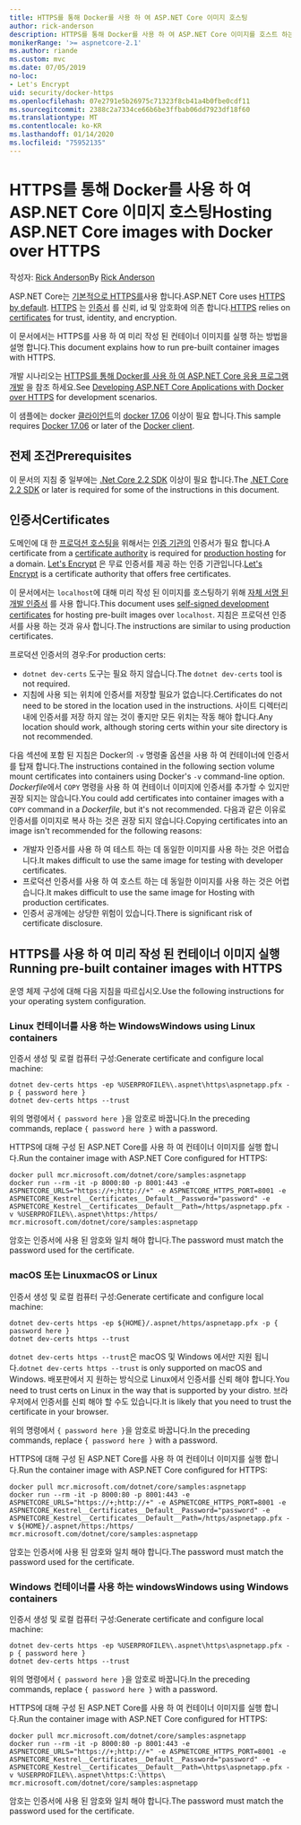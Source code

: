 ```yaml
---
title: HTTPS를 통해 Docker를 사용 하 여 ASP.NET Core 이미지 호스팅
author: rick-anderson
description: HTTPS를 통해 Docker를 사용 하 여 ASP.NET Core 이미지를 호스트 하는 방법을 알아봅니다.
monikerRange: '>= aspnetcore-2.1'
ms.author: riande
ms.custom: mvc
ms.date: 07/05/2019
no-loc:
- Let's Encrypt
uid: security/docker-https
ms.openlocfilehash: 07e2791e5b26975c71323f8cb41a4b0fbe0cdf11
ms.sourcegitcommit: 2388c2a7334ce66b6be3ffbab06dd7923df18f60
ms.translationtype: MT
ms.contentlocale: ko-KR
ms.lasthandoff: 01/14/2020
ms.locfileid: "75952135"
---
```

# <a name="hosting-aspnet-core-images-with-docker-over-https"></a><span data-ttu-id="99f39-103">HTTPS를 통해 Docker를 사용 하 여 ASP.NET Core 이미지 호스팅</span><span class="sxs-lookup"><span data-stu-id="99f39-103">Hosting ASP.NET Core images with Docker over HTTPS</span></span>

<span data-ttu-id="99f39-104">작성자: [Rick Anderson](https://twitter.com/RickAndMSFT)</span><span class="sxs-lookup"><span data-stu-id="99f39-104">By [Rick Anderson](https://twitter.com/RickAndMSFT)</span></span>

<span data-ttu-id="99f39-105">ASP.NET Core는 [기본적으로 HTTPS를](/aspnet/core/security/enforcing-ssl)사용 합니다.</span><span class="sxs-lookup"><span data-stu-id="99f39-105">ASP.NET Core uses [HTTPS by default](/aspnet/core/security/enforcing-ssl).</span></span> <span data-ttu-id="99f39-106">[HTTPS](https://en.wikipedia.org/wiki/HTTPS) 는 [인증서](https://en.wikipedia.org/wiki/Public_key_certificate) 를 신뢰, id 및 암호화에 의존 합니다.</span><span class="sxs-lookup"><span data-stu-id="99f39-106">[HTTPS](https://en.wikipedia.org/wiki/HTTPS) relies on [certificates](https://en.wikipedia.org/wiki/Public_key_certificate) for trust, identity, and encryption.</span></span>

<span data-ttu-id="99f39-107">이 문서에서는 HTTPS를 사용 하 여 미리 작성 된 컨테이너 이미지를 실행 하는 방법을 설명 합니다.</span><span class="sxs-lookup"><span data-stu-id="99f39-107">This document explains how to run pre-built container images with HTTPS.</span></span>

<span data-ttu-id="99f39-108">개발 시나리오는 [HTTPS를 통해 Docker를 사용 하 여 ASP.NET Core 응용 프로그램 개발](https://github.com/dotnet/dotnet-docker/blob/master/samples/aspnetapp/aspnetcore-docker-https-development.md) 을 참조 하세요.</span><span class="sxs-lookup"><span data-stu-id="99f39-108">See [Developing ASP.NET Core Applications with Docker over HTTPS](https://github.com/dotnet/dotnet-docker/blob/master/samples/aspnetapp/aspnetcore-docker-https-development.md) for development scenarios.</span></span>

<span data-ttu-id="99f39-109">이 샘플에는 docker [클라이언트](https://www.docker.com/products/docker)의 [docker 17.06](https://docs.docker.com/release-notes/docker-ce) 이상이 필요 합니다.</span><span class="sxs-lookup"><span data-stu-id="99f39-109">This sample requires [Docker 17.06](https://docs.docker.com/release-notes/docker-ce) or later of the [Docker client](https://www.docker.com/products/docker).</span></span>

## <a name="prerequisites"></a><span data-ttu-id="99f39-110">전제 조건</span><span class="sxs-lookup"><span data-stu-id="99f39-110">Prerequisites</span></span>

<span data-ttu-id="99f39-111">이 문서의 지침 중 일부에는 [.Net Core 2.2 SDK](https://www.microsoft.com/net/download) 이상이 필요 합니다.</span><span class="sxs-lookup"><span data-stu-id="99f39-111">The [.NET Core 2.2 SDK](https://www.microsoft.com/net/download) or later is required for some of the instructions in this document.</span></span>

## <a name="certificates"></a><span data-ttu-id="99f39-112">인증서</span><span class="sxs-lookup"><span data-stu-id="99f39-112">Certificates</span></span>

<span data-ttu-id="99f39-113">도메인에 대 한 [프로덕션 호스팅을](https://blogs.msdn.microsoft.com/webdev/2017/11/29/configuring-https-in-asp-net-core-across-different-platforms/) 위해서는 [인증 기관의](https://wikipedia.org/wiki/Certificate_authority) 인증서가 필요 합니다.</span><span class="sxs-lookup"><span data-stu-id="99f39-113">A certificate from a [certificate authority](https://wikipedia.org/wiki/Certificate_authority) is required for [production hosting](https://blogs.msdn.microsoft.com/webdev/2017/11/29/configuring-https-in-asp-net-core-across-different-platforms/) for a domain.</span></span> <span data-ttu-id="99f39-114">[Let's Encrypt](https://letsencrypt.org/) 은 무료 인증서를 제공 하는 인증 기관입니다.</span><span class="sxs-lookup"><span data-stu-id="99f39-114">[Let's Encrypt](https://letsencrypt.org/) is a certificate authority that offers free certificates.</span></span>

<span data-ttu-id="99f39-115">이 문서에서는 `localhost`에 대해 미리 작성 된 이미지를 호스팅하기 위해 [자체 서명 된 개발 인증서](https://en.wikipedia.org/wiki/Self-signed_certificate) 를 사용 합니다.</span><span class="sxs-lookup"><span data-stu-id="99f39-115">This document uses [self-signed development certificates](https://en.wikipedia.org/wiki/Self-signed_certificate) for hosting pre-built images over `localhost`.</span></span> <span data-ttu-id="99f39-116">지침은 프로덕션 인증서를 사용 하는 것과 유사 합니다.</span><span class="sxs-lookup"><span data-stu-id="99f39-116">The instructions are similar to using production certificates.</span></span>

<span data-ttu-id="99f39-117">프로덕션 인증서의 경우:</span><span class="sxs-lookup"><span data-stu-id="99f39-117">For production certs:</span></span>

* <span data-ttu-id="99f39-118">`dotnet dev-certs` 도구는 필요 하지 않습니다.</span><span class="sxs-lookup"><span data-stu-id="99f39-118">The `dotnet dev-certs` tool is not required.</span></span>
* <span data-ttu-id="99f39-119">지침에 사용 되는 위치에 인증서를 저장할 필요가 없습니다.</span><span class="sxs-lookup"><span data-stu-id="99f39-119">Certificates do not need to be stored in the location used in the instructions.</span></span> <span data-ttu-id="99f39-120">사이트 디렉터리 내에 인증서를 저장 하지 않는 것이 좋지만 모든 위치는 작동 해야 합니다.</span><span class="sxs-lookup"><span data-stu-id="99f39-120">Any location should work, although storing certs within your site directory is not recommended.</span></span>

<span data-ttu-id="99f39-121">다음 섹션에 포함 된 지침은 Docker의 `-v` 명령줄 옵션을 사용 하 여 컨테이너에 인증서를 탑재 합니다.</span><span class="sxs-lookup"><span data-stu-id="99f39-121">The instructions contained in the following section volume mount certificates into containers using Docker's `-v` command-line option.</span></span> <span data-ttu-id="99f39-122">*Dockerfile*에서 `COPY` 명령을 사용 하 여 컨테이너 이미지에 인증서를 추가할 수 있지만 권장 되지는 않습니다.</span><span class="sxs-lookup"><span data-stu-id="99f39-122">You could add certificates into container images with a `COPY` command in a *Dockerfile*, but it's not recommended.</span></span> <span data-ttu-id="99f39-123">다음과 같은 이유로 인증서를 이미지로 복사 하는 것은 권장 되지 않습니다.</span><span class="sxs-lookup"><span data-stu-id="99f39-123">Copying certificates into an image isn't recommended for the following reasons:</span></span>

* <span data-ttu-id="99f39-124">개발자 인증서를 사용 하 여 테스트 하는 데 동일한 이미지를 사용 하는 것은 어렵습니다.</span><span class="sxs-lookup"><span data-stu-id="99f39-124">It makes difficult to use the same image for testing with developer certificates.</span></span>
* <span data-ttu-id="99f39-125">프로덕션 인증서를 사용 하 여 호스트 하는 데 동일한 이미지를 사용 하는 것은 어렵습니다.</span><span class="sxs-lookup"><span data-stu-id="99f39-125">It makes difficult to use the same image for Hosting with production certificates.</span></span>
* <span data-ttu-id="99f39-126">인증서 공개에는 상당한 위험이 있습니다.</span><span class="sxs-lookup"><span data-stu-id="99f39-126">There is significant risk of certificate disclosure.</span></span>

## <a name="running-pre-built-container-images-with-https"></a><span data-ttu-id="99f39-127">HTTPS를 사용 하 여 미리 작성 된 컨테이너 이미지 실행</span><span class="sxs-lookup"><span data-stu-id="99f39-127">Running pre-built container images with HTTPS</span></span>

<span data-ttu-id="99f39-128">운영 체제 구성에 대해 다음 지침을 따르십시오.</span><span class="sxs-lookup"><span data-stu-id="99f39-128">Use the following instructions for your operating system configuration.</span></span>

### <a name="windows-using-linux-containers"></a><span data-ttu-id="99f39-129">Linux 컨테이너를 사용 하는 Windows</span><span class="sxs-lookup"><span data-stu-id="99f39-129">Windows using Linux containers</span></span>

<span data-ttu-id="99f39-130">인증서 생성 및 로컬 컴퓨터 구성:</span><span class="sxs-lookup"><span data-stu-id="99f39-130">Generate certificate and configure local machine:</span></span>

```dotnetcli
dotnet dev-certs https -ep %USERPROFILE%\.aspnet\https\aspnetapp.pfx -p { password here }
dotnet dev-certs https --trust
```

<span data-ttu-id="99f39-131">위의 명령에서 `{ password here }`을 암호로 바꿉니다.</span><span class="sxs-lookup"><span data-stu-id="99f39-131">In the preceding commands, replace `{ password here }` with a password.</span></span>

<span data-ttu-id="99f39-132">HTTPS에 대해 구성 된 ASP.NET Core를 사용 하 여 컨테이너 이미지를 실행 합니다.</span><span class="sxs-lookup"><span data-stu-id="99f39-132">Run the container image with ASP.NET Core configured for HTTPS:</span></span>

```console
docker pull mcr.microsoft.com/dotnet/core/samples:aspnetapp
docker run --rm -it -p 8000:80 -p 8001:443 -e ASPNETCORE_URLS="https://+;http://+" -e ASPNETCORE_HTTPS_PORT=8001 -e ASPNETCORE_Kestrel__Certificates__Default__Password="password" -e ASPNETCORE_Kestrel__Certificates__Default__Path=/https/aspnetapp.pfx -v %USERPROFILE%\.aspnet\https:/https/ mcr.microsoft.com/dotnet/core/samples:aspnetapp
```

<span data-ttu-id="99f39-133">암호는 인증서에 사용 된 암호와 일치 해야 합니다.</span><span class="sxs-lookup"><span data-stu-id="99f39-133">The password must match the password used for the certificate.</span></span>

### <a name="macos-or-linux"></a><span data-ttu-id="99f39-134">macOS 또는 Linux</span><span class="sxs-lookup"><span data-stu-id="99f39-134">macOS or Linux</span></span>

<span data-ttu-id="99f39-135">인증서 생성 및 로컬 컴퓨터 구성:</span><span class="sxs-lookup"><span data-stu-id="99f39-135">Generate certificate and configure local machine:</span></span>

```dotnetcli
dotnet dev-certs https -ep ${HOME}/.aspnet/https/aspnetapp.pfx -p { password here }
dotnet dev-certs https --trust
```

<span data-ttu-id="99f39-136">`dotnet dev-certs https --trust`은 macOS 및 Windows 에서만 지원 됩니다.</span><span class="sxs-lookup"><span data-stu-id="99f39-136">`dotnet dev-certs https --trust` is only supported on macOS and Windows.</span></span> <span data-ttu-id="99f39-137">배포판에서 지 원하는 방식으로 Linux에서 인증서를 신뢰 해야 합니다.</span><span class="sxs-lookup"><span data-stu-id="99f39-137">You need to trust certs on Linux in the way that is supported by your distro.</span></span> <span data-ttu-id="99f39-138">브라우저에서 인증서를 신뢰 해야 할 수도 있습니다.</span><span class="sxs-lookup"><span data-stu-id="99f39-138">It is likely that you need to trust the certificate in your browser.</span></span>

<span data-ttu-id="99f39-139">위의 명령에서 `{ password here }`을 암호로 바꿉니다.</span><span class="sxs-lookup"><span data-stu-id="99f39-139">In the preceding commands, replace `{ password here }` with a password.</span></span>

<span data-ttu-id="99f39-140">HTTPS에 대해 구성 된 ASP.NET Core를 사용 하 여 컨테이너 이미지를 실행 합니다.</span><span class="sxs-lookup"><span data-stu-id="99f39-140">Run the container image with ASP.NET Core configured for HTTPS:</span></span>

```console
docker pull mcr.microsoft.com/dotnet/core/samples:aspnetapp
docker run --rm -it -p 8000:80 -p 8001:443 -e ASPNETCORE_URLS="https://+;http://+" -e ASPNETCORE_HTTPS_PORT=8001 -e ASPNETCORE_Kestrel__Certificates__Default__Password="password" -e ASPNETCORE_Kestrel__Certificates__Default__Path=/https/aspnetapp.pfx -v ${HOME}/.aspnet/https:/https/ mcr.microsoft.com/dotnet/core/samples:aspnetapp
```

<span data-ttu-id="99f39-141">암호는 인증서에 사용 된 암호와 일치 해야 합니다.</span><span class="sxs-lookup"><span data-stu-id="99f39-141">The password must match the password used for the certificate.</span></span>

### <a name="windows-using-windows-containers"></a><span data-ttu-id="99f39-142">Windows 컨테이너를 사용 하는 windows</span><span class="sxs-lookup"><span data-stu-id="99f39-142">Windows using Windows containers</span></span>

<span data-ttu-id="99f39-143">인증서 생성 및 로컬 컴퓨터 구성:</span><span class="sxs-lookup"><span data-stu-id="99f39-143">Generate certificate and configure local machine:</span></span>

```dotnetcli
dotnet dev-certs https -ep %USERPROFILE%\.aspnet\https\aspnetapp.pfx -p { password here }
dotnet dev-certs https --trust
```

<span data-ttu-id="99f39-144">위의 명령에서 `{ password here }`을 암호로 바꿉니다.</span><span class="sxs-lookup"><span data-stu-id="99f39-144">In the preceding commands, replace `{ password here }` with a password.</span></span>

<span data-ttu-id="99f39-145">HTTPS에 대해 구성 된 ASP.NET Core를 사용 하 여 컨테이너 이미지를 실행 합니다.</span><span class="sxs-lookup"><span data-stu-id="99f39-145">Run the container image with ASP.NET Core configured for HTTPS:</span></span>

```console
docker pull mcr.microsoft.com/dotnet/core/samples:aspnetapp
docker run --rm -it -p 8000:80 -p 8001:443 -e ASPNETCORE_URLS="https://+;http://+" -e ASPNETCORE_HTTPS_PORT=8001 -e ASPNETCORE_Kestrel__Certificates__Default__Password="password" -e ASPNETCORE_Kestrel__Certificates__Default__Path=\https\aspnetapp.pfx -v %USERPROFILE%\.aspnet\https:C:\https\ mcr.microsoft.com/dotnet/core/samples:aspnetapp
```

<span data-ttu-id="99f39-146">암호는 인증서에 사용 된 암호와 일치 해야 합니다.</span><span class="sxs-lookup"><span data-stu-id="99f39-146">The password must match the password used for the certificate.</span></span>
